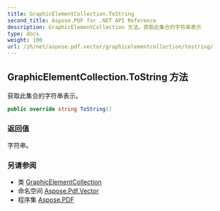 ```yaml
---
title: GraphicElementCollection.ToString
second_title: Aspose.PDF for .NET API Reference
description: GraphicElementCollection 方法。获取此集合的字符串表示
type: docs
weight: 100
url: /zh/net/aspose.pdf.vector/graphicelementcollection/tostring/
---
```

## GraphicElementCollection.ToString 方法

获取此集合的字符串表示。

```csharp
public override string ToString()
```

### 返回值

字符串。

### 另请参阅

* 类 [GraphicElementCollection](../)
* 命名空间 [Aspose.Pdf.Vector](../../../aspose.pdf.vector/)
* 程序集 [Aspose.PDF](../../../)